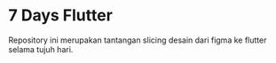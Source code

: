 # 7 Days Flutter

Repository ini merupakan tantangan slicing desain dari figma ke flutter selama tujuh hari.